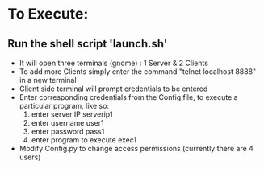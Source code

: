 # To Execute:
## Run the shell script 'launch.sh'
- It will open three terminals (gnome) : 1 Server & 2 Clients
- To add more Clients simply enter the command "telnet localhost 8888" in a new terminal
- Client side terminal will prompt credentials to be entered
- Enter corresponding credentials from the Config file, to execute a particular program, like so:
  1. enter server IP 
serverip1
  2. enter username 
user1
  3. enter password 
pass1
  4. enter program to execute 
exec1
- Modify Config.py to change access permissions (currently there are 4 users)

 
